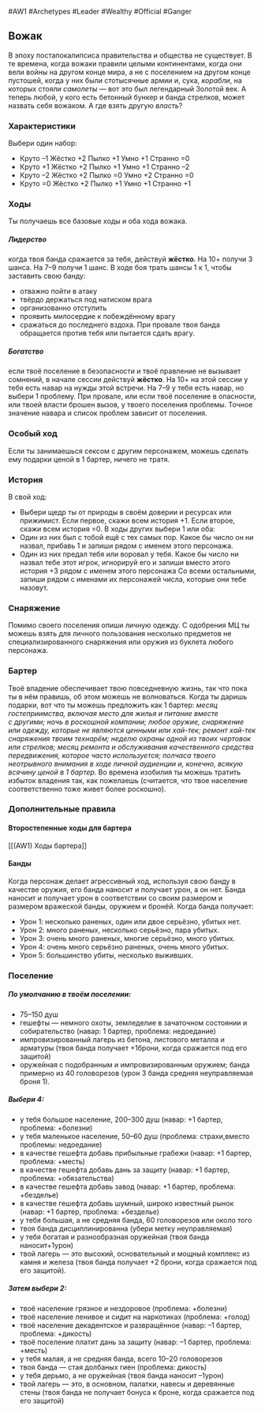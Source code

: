 #AW1 #Archetypes #Leader #Wealthy #Official #Ganger 

## Вожак

В эпоху постапокалипсиса правительства и общества не существует. В те времена, когда вожаки правили целыми континентами, когда они вели войны на другом конце мира, а не с поселением на другом конце пустошей, когда у них были стотысячные армии и, сука, *корабли*, на которых стояли *самолеты* — вот это был легендарный Золотой век. А теперь любой, у кого есть бетонный бункер и банда стрелков, может назвать себя вожаком. А где взять другую *власть*?

### Характеристики 
Выбери один набор: 
- Круто –1 Жёстко +2 Пылко +1 Умно +1 Странно =0
- Круто +1 Жёстко +2 Пылко +1 Умно +1 Странно –2
- Круто –2 Жёстко +2 Пылко =0 Умно +2 Странно =0
- Круто =0 Жёстко +2 Пылко +1 Умно +1 Странно +1

### Ходы
Ты получаешь все базовые ходы и оба хода вожака.

##### Лидерство
когда твоя банда сражается за тебя, действуй **жёстко**. На 10+ получи 3 шанса. На 7–9 получи 1 шанс. В ходе боя трать шансы 1 к 1, чтобы заставить свою банду:
- отважно пойти в атаку
- твёрдо держаться под натиском врага
- организованно отступить
- проявить милосердие к побеждённому врагу
- сражаться до последнего вздоха. При провале твоя банда обращается против тебя или пытается сдать врагу.
##### Богатство
если твоё поселение в безопасности и твоё правление не вызывает сомнений, в начале сессии действуй **жёстко**. На 10+ на этой сессии у тебя есть навар на нужды этой встречи. На 7–9 у тебя есть навар, но выбери 1 проблему. При провале, или если твоё поселение в опасности, или твоей власти брошен вызов, у твоего поселения проблемы. Точное значение навара и список проблем зависит от поселения.

### Особый ход
Если ты занимаешься сексом с другим персонажем, можешь сделать ему подарки ценой в 1 бартер, ничего не тратя.

### История
В свой ход: 
- Выбери щедр ты от природы в своём доверии и ресурсах или прижимист. Если первое, скажи всем история +1. Если второе, скажи всем история =0.
В ходы других выбери 1 или оба:
- Один из них был с тобой ещё с тех самых пор. Какое бы число он ни назвал, прибавь 1 и запиши рядом с именем этого персонажа.
- Один из них предал тебя или воровал у тебя. Какое бы число ни назвал тебе этот игрок, игнорируй его и запиши вместо этого история +3 рядом с именем этого персонажа
Со всеми остальными, запиши рядом с именами их персонажей числа, которые они тебе назовут.
### Снаряжение 
Помимо своего поселения опиши личную одежду. С одобрения МЦ ты можешь взять для личного пользования несколько предметов не специализированного снаряжения или оружия из буклета любого персонажа.

### Бартер
Твоё владение обеспечивает твою повседневную жизнь, так что пока ты в нём правишь, об этом можешь не волноваться. 
Когда ты даришь подарки, вот что ты можешь предложить как 1 бартер: *месяц гостеприимства, включая место для жилья и питание вместе с другими; ночь в роскошной компании; любое оружие, снаряжение или одежду, которые не являются ценными или хай-тек; ремонт хай-тек снаряжения твоим технарём; неделю охраны одной из твоих чертовок или стрелков; месяц ремонта и обслуживания качественного средства передвижения, которое часто используется; полчаса твоего неотрывного внимания в ходе личной аудиенции и, конечно, всякую всячину ценой в 1 бартер*. 
Во времена изобилия ты можешь тратить избыток владения так, как пожелаешь (считается, что твое население соответственно тоже живет более роскошно).

### Дополнительные правила

#### Второстепенные ходы для бартера
[[(AW1) Ходы бартера]]

#### Банды
Когда персонаж делает агрессивный ход, используя свою банду в качестве оружия, его банда наносит и получает урон, а он нет. Банда наносит и получает урон в соответствии со своим размером и размером вражеской банды, оружием и бронёй. 
Когда банда получает: 
- Урон 1: несколько раненых, один или двое серьёзно, убитых нет.
- Урон 2: много раненых, несколько серьёзно, пара убитых.
- Урон 3: очень много раненых, многие серьёзно, много убитых.
- Урон 4: очень много серьёзно раненых, очень много убитых.
- Урон 5: большинство убиты, несколько выживших.

### Поселение
##### По умолчанию в твоём поселении: 
* 75–150 душ
* гешефты — немного охоты, земледелие в зачаточном состоянии и собирательство (навар: 1 бартер, проблема: недоедание)
* импровизированный лагерь из бетона, листового металла и арматуры (твоя банда получает +1брони, когда сражается под его защитой)
* оружейная с подобранным и импровизированным оружием; банда примерно из 40 головорезов (урон 3 банда средняя неуправляемая броня 1).
##### Выбери 4:
* у тебя большое население, 200–300 душ (навар: +1 бартер, проблема: +болезни)
* у тебя маленькое население, 50–60 душ (проблема: страхи,вместо проблемы: недоедание)
* в качестве гешефта добавь прибыльные грабежи (навар: +1 бартер, проблема: +месть)
* в качестве гешефта добавь дань за защиту (навар: +1 бартер, проблема: +обязательства)
* в качестве гешефта добавь завод (навар: +1 бартер, проблема: +безделье)
* в качестве гешефта добавь шумный, широко известный рынок (навар: +1 бартер, проблема: +безделье)
* у тебя большая, а не средняя банда, 60 головорезов или около того
* твоя банда дисциплинированна (убери метку неуправляемая)
* у тебя богатая и разнообразная оружейная (твоя банда наносит+1урон)
* твой лагерь — это высокий, основательный и мощный комплекс из камня и железа (твоя банда получает +2 брони, когда сражается под его защитой).
##### Затем выбери 2:
- твоё население грязное и нездоровое (проблема: +болезни)
- твоё население ленивое и сидит на наркотиках (проблема: +голод)
- твоё население декадентское и развращённое (навар: –1 бартер, проблема: +дикость)
- твоё поселение платит дань за защиту (навар: –1 бартер, проблема: +месть)
- у тебя малая, а не средняя банда, всего 10–20 головорезов
- твоя банда — стая долбаных гиен (проблема: дикость)
- у тебя дерьмо, а не оружейная (твоя банда наносит –1урон)
- твой лагерь — это, в основном, палатки, навесы и деревянные стены (твоя банда не получает бонуса к броне, когда сражается под его защитой)